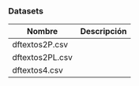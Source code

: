 
### Datasets
|Nombre|Descripción   |
|------|--------------|
| dftextos2P.csv  |   |
| dftextos2PL.csv  |   | 
| dftextos4.csv  |   |

